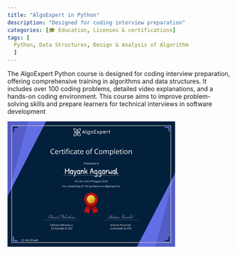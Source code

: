 ```yaml
---
title: "AlgoExpert in Python"
description: "Designed for coding interview preparation"
categories: [🎓 Education, Licenses & certifications]
tags: [
  Python, Data Structures, Design & Analysis of Algorithm
  ]
---
```


The AlgoExpert Python course is designed for coding interview preparation, offering comprehensive training in algorithms and data structures. It includes over 100 coding problems, detailed video explanations, and a hands-on coding environment. This course aims to improve problem-solving skills and prepare learners for technical interviews in software development

<img src="assets/img/posts/certifications/algoexpert/algoExpert-certificate.jpg" width="75%">
